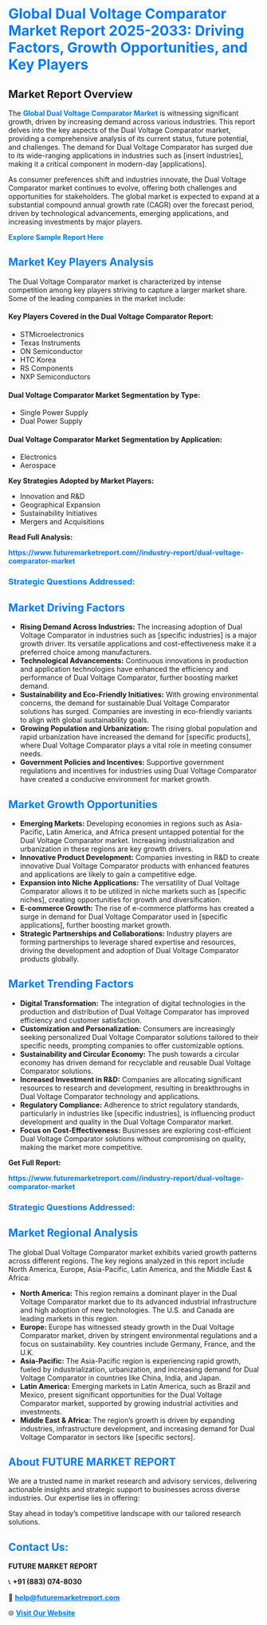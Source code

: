 <h1 style="color: #007BFF;">Global Dual Voltage Comparator Market Report 2025-2033: Driving Factors, Growth Opportunities, and Key Players</h1>

<section id="overview">
<h2>Market Report Overview</h2>
<p>The <a href="https://www.futuremarketreport.com//industry-report/dual-voltage-comparator-market" style="color: #007BFF; text-decoration: none;"><strong>Global Dual Voltage Comparator Market</strong></a> is witnessing significant growth, driven by increasing demand across various industries. This report delves into the key aspects of the Dual Voltage Comparator market, providing a comprehensive analysis of its current status, future potential, and challenges. The demand for Dual Voltage Comparator has surged due to its wide-ranging applications in industries such as [insert industries], making it a critical component in modern-day [applications].</p>
<p>As consumer preferences shift and industries innovate, the Dual Voltage Comparator market continues to evolve, offering both challenges and opportunities for stakeholders. The global market is expected to expand at a substantial compound annual growth rate (CAGR) over the forecast period, driven by technological advancements, emerging applications, and increasing investments by major players.</p>
</section>

<section id="overview">
<p><a href="https://www.futuremarketreport.com//request-sample/reportId=76202" style="color: #007BFF; text-decoration: none;"><strong>Explore Sample Report Here</strong></a></p>
</section>

<section id="key-players">
<h2 style="color: #007BFF;">Market Key Players Analysis</h2>
<p>The Dual Voltage Comparator market is characterized by intense competition among key players striving to capture a larger market share. Some of the leading companies in the market include:</p>
<h4>Key Players Covered in the Dual Voltage Comparator Report:</h4>
<ul><li>STMicroelectronics</li><li>Texas Instruments</li><li>ON Semiconductor</li><li>HTC Korea</li><li>RS Components</li><li>NXP Semiconductors</li></ul>
<h4>Dual Voltage Comparator Market Segmentation by Type:</h4>
<ul><li>Single Power Supply</li><li>Dual Power Supply</li></ul>

<h4>Dual Voltage Comparator Market Segmentation by Application:</h4>
<ul><li>Electronics</li><li>Aerospace</li></ul>
<p><strong>Key Strategies Adopted by Market Players:</strong></p>
<ul>
<li>Innovation and R&D</li>
<li>Geographical Expansion</li>
<li>Sustainability Initiatives</li>
<li>Mergers and Acquisitions</li>
</ul>
</section>

<section>
<p><strong>Read Full Analysis: </strong></p><a href="https://www.futuremarketreport.com//industry-report/dual-voltage-comparator-market" style="color: #007BFF; text-decoration: none;"><strong>https://www.futuremarketreport.com//industry-report/dual-voltage-comparator-market</strong></a>
<h3 style="color: #007BFF;">Strategic Questions Addressed:</h3>
</section>

<section id="driving-factors">
<h2 style="color: #007BFF;">Market Driving Factors</h2>
<ul>
<li><strong>Rising Demand Across Industries:</strong> The increasing adoption of Dual Voltage Comparator in industries such as [specific industries] is a major growth driver. Its versatile applications and cost-effectiveness make it a preferred choice among manufacturers.</li>
<li><strong>Technological Advancements:</strong> Continuous innovations in production and application technologies have enhanced the efficiency and performance of Dual Voltage Comparator, further boosting market demand.</li>
<li><strong>Sustainability and Eco-Friendly Initiatives:</strong> With growing environmental concerns, the demand for sustainable Dual Voltage Comparator solutions has surged. Companies are investing in eco-friendly variants to align with global sustainability goals.</li>
<li><strong>Growing Population and Urbanization:</strong> The rising global population and rapid urbanization have increased the demand for [specific products], where Dual Voltage Comparator plays a vital role in meeting consumer needs.</li>
<li><strong>Government Policies and Incentives:</strong> Supportive government regulations and incentives for industries using Dual Voltage Comparator have created a conducive environment for market growth.</li>
</ul>
</section>

<section id="growth-opportunities">
<h2 style="color: #007BFF;">Market Growth Opportunities</h2>
<ul>
<li><strong>Emerging Markets:</strong> Developing economies in regions such as Asia-Pacific, Latin America, and Africa present untapped potential for the Dual Voltage Comparator market. Increasing industrialization and urbanization in these regions are key growth drivers.</li>
<li><strong>Innovative Product Development:</strong> Companies investing in R&D to create innovative Dual Voltage Comparator products with enhanced features and applications are likely to gain a competitive edge.</li>
<li><strong>Expansion into Niche Applications:</strong> The versatility of Dual Voltage Comparator allows it to be utilized in niche markets such as [specific niches], creating opportunities for growth and diversification.</li>
<li><strong>E-commerce Growth:</strong> The rise of e-commerce platforms has created a surge in demand for Dual Voltage Comparator used in [specific applications], further boosting market growth.</li>
<li><strong>Strategic Partnerships and Collaborations:</strong> Industry players are forming partnerships to leverage shared expertise and resources, driving the development and adoption of Dual Voltage Comparator products globally.</li>
</ul>
</section>

<section id="trending-factors">
<h2 style="color: #007BFF;">Market Trending Factors</h2>
<ul>
<li><strong>Digital Transformation:</strong> The integration of digital technologies in the production and distribution of Dual Voltage Comparator has improved efficiency and customer satisfaction.</li>
<li><strong>Customization and Personalization:</strong> Consumers are increasingly seeking personalized Dual Voltage Comparator solutions tailored to their specific needs, prompting companies to offer customizable options.</li>
<li><strong>Sustainability and Circular Economy:</strong> The push towards a circular economy has driven demand for recyclable and reusable Dual Voltage Comparator solutions.</li>
<li><strong>Increased Investment in R&D:</strong> Companies are allocating significant resources to research and development, resulting in breakthroughs in Dual Voltage Comparator technology and applications.</li>
<li><strong>Regulatory Compliance:</strong> Adherence to strict regulatory standards, particularly in industries like [specific industries], is influencing product development and quality in the Dual Voltage Comparator market.</li>
<li><strong>Focus on Cost-Effectiveness:</strong> Businesses are exploring cost-efficient Dual Voltage Comparator solutions without compromising on quality, making the market more competitive.</li>
</ul>
</section>

<section>
<p><strong>Get Full Report: </strong></p><a href="https://www.futuremarketreport.com//industry-report/dual-voltage-comparator-market" style="color: #007BFF; text-decoration: none;"><strong>https://www.futuremarketreport.com//industry-report/dual-voltage-comparator-market</strong></a>
<h3 style="color: #007BFF;">Strategic Questions Addressed:</h3>
</section>


<section id="regional-analysis">
<h2 style="color: #007BFF;">Market Regional Analysis</h2>
<p>The global Dual Voltage Comparator market exhibits varied growth patterns across different regions. The key regions analyzed in this report include North America, Europe, Asia-Pacific, Latin America, and the Middle East & Africa:</p>
<ul>
<li><strong>North America:</strong> This region remains a dominant player in the Dual Voltage Comparator market due to its advanced industrial infrastructure and high adoption of new technologies. The U.S. and Canada are leading markets in this region.</li>
<li><strong>Europe:</strong> Europe has witnessed steady growth in the Dual Voltage Comparator market, driven by stringent environmental regulations and a focus on sustainability. Key countries include Germany, France, and the U.K.</li>
<li><strong>Asia-Pacific:</strong> The Asia-Pacific region is experiencing rapid growth, fueled by industrialization, urbanization, and increasing demand for Dual Voltage Comparator in countries like China, India, and Japan.</li>
<li><strong>Latin America:</strong> Emerging markets in Latin America, such as Brazil and Mexico, present significant opportunities for the Dual Voltage Comparator market, supported by growing industrial activities and investments.</li>
<li><strong>Middle East & Africa:</strong> The region’s growth is driven by expanding industries, infrastructure development, and increasing demand for Dual Voltage Comparator in sectors like [specific sectors].</li>
</ul>
</section>

<footer>
<h2 style="color: #007BFF;">About FUTURE MARKET REPORT</h2>
<p>We are a trusted name in market research and advisory services, delivering actionable insights and strategic support to businesses across diverse industries. Our expertise lies in offering:</p>

<p>Stay ahead in today’s competitive landscape with our tailored research solutions.</p>

<h2 style="color: #007BFF;">Contact Us:</h2>
<p><strong>FUTURE MARKET REPORT</strong></p>
<p>📞 <strong>+91 (883) 074-8030</strong></p>
<p>📧 <strong><a href="mailto:help@futuremarketreport.com" style="color: #007BFF;">help@futuremarketreport.com</a></strong></p>
<p>🌐 <strong><a href="https://www.futuremarketreport.com/" style="color: #007BFF;">Visit Our Website</a></strong></p>
</footer>